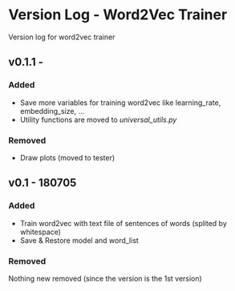 # Version Log - Word2Vec Trainer

Version log for word2vec trainer


## v0.1.1 - 

### Added
- Save more variables for training word2vec like learning_rate, embedding_size, ...
- Utility functions are moved to *universal_utils.py*

### Removed
- Draw plots (moved to tester)


## v0.1 - 180705

### Added
- Train word2vec with text file of sentences of words (splited by whitespace)
- Save & Restore model and word_list

### Removed
Nothing new removed (since the version is the 1st version)
